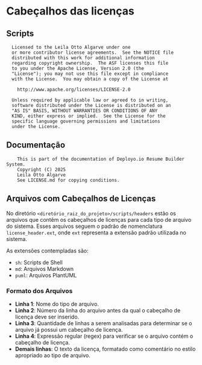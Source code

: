 <!----------------------------------------------------------------------- 
	This is part of the documentation of Deployo.io Resume Builder System.
	Copyright (C) 2025
	Leila Otto Algarve
	See LICENSE.md for copying conditions. 
------------------------------------------------------------------------>
# Cabeçalhos das licenças

## Scripts
```
  Licensed to the Leila Otto Algarve under one
  or more contributor license agreements.  See the NOTICE file
  distributed with this work for additional information
  regarding copyright ownership.  The ASF licenses this file
  to you under the Apache License, Version 2.0 (the
  "License"); you may not use this file except in compliance
  with the License.  You may obtain a copy of the License at
  
    http://www.apache.org/licenses/LICENSE-2.0
  
  Unless required by applicable law or agreed to in writing,
  software distributed under the License is distributed on an
  "AS IS" BASIS, WITHOUT WARRANTIES OR CONDITIONS OF ANY
  KIND, either express or implied.  See the License for the
  specific language governing permissions and limitations
  under the License. 
```

## Documentação
```
	This is part of the documentation of Deployo.io Resume Builder System.
	Copyright (C) 2025
	Leila Otto Algarve
	See LICENSE.md for copying conditions. 
```

## Arquivos com Cabeçalhos de Licenças

No diretório `<diretório_raiz_do_projeto>/scripts/headers` estão os arquivos que contêm os cabeçalhos de licenças para cada tipo de arquivo do sistema. Esses arquivos seguem o padrão de nomenclatura `license_header.ext`, onde `ext` representa a extensão padrão utilizada no sistema.

As extensões contempladas são:
- `sh`: Scripts de Shell
- `md`: Arquivos Markdown
- `puml`: Arquivos PlantUML

### Formato dos Arquivos

- **Linha 1**: Nome do tipo de arquivo.
- **Linha 2**: Número da linha do arquivo antes da qual o cabeçalho de licença deve ser inserido.
- **Linha 3**: Quantidade de linhas a serem analisadas para determinar se o arquivo já possui um cabeçalho de licença.
- **Linha 4**: Expressão regular (regex) para verificar se o arquivo contém o cabeçalho de licença.
- **Demais linhas**: O texto da licença, formatado como comentário no estilo apropriado ao tipo de arquivo.
